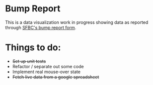 # Bump Report

This is a data visualization work in progress showing data as reported through [SFBC's bump report form](http://sfbike.org/bump).

# Things to do:

 * ~~Set up unit tests~~
 * Refactor / separate out some code
 * Implement real mouse-over state
 * ~~Fetch live data from a google spreadsheet~~
 